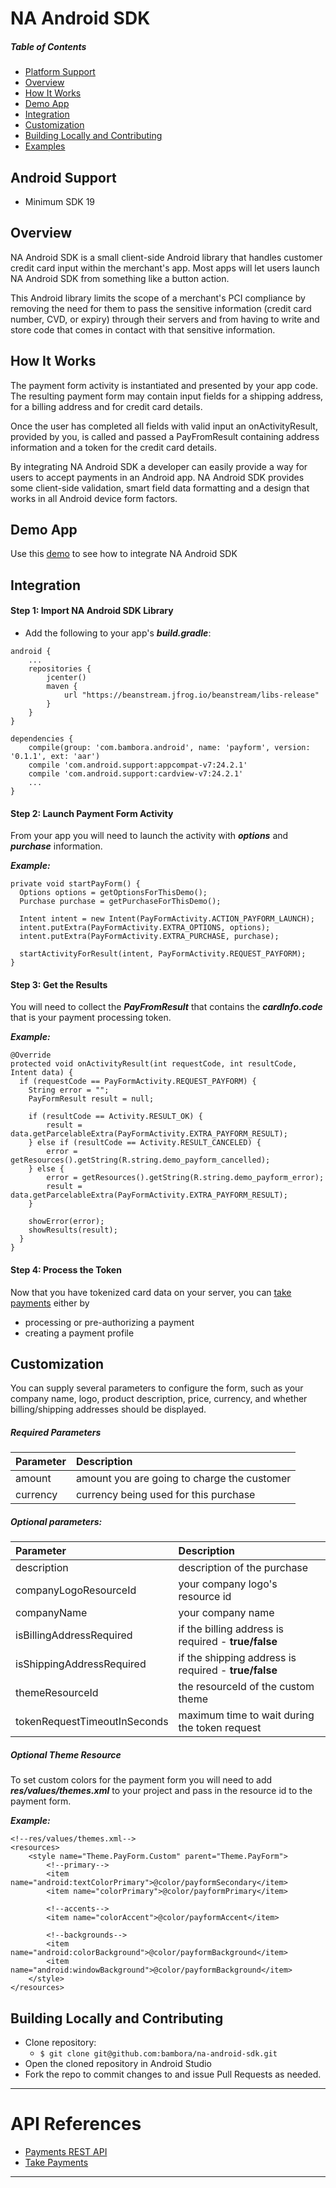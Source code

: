 # NA Android SDK

##### Table of Contents

* [Platform Support](#platform-support)
* [Overview](#overview)
* [How It Works](#functionality)
* [Demo App](#demo)
* [Integration](#integration)
* [Customization](#customization)
* [Building Locally and Contributing](#contributing)
* [Examples](#examples)

<a name="platform-support"/>

## Android Support
 * Minimum SDK 19

<a name="overview"/>

## Overview

NA Android SDK is a small client-side Android library that handles customer credit card input within the merchant's app. Most apps will let users launch NA Android SDK from something like a button action.

This Android library limits the scope of a merchant's PCI compliance by removing the need for them to pass the sensitive information (credit card number, CVD, or expiry) through their servers and from having to write and store code that comes in contact with that sensitive information.

<a name="functionality"/>

## How It Works
The payment form activity is instantiated and presented by your app code. The resulting payment form may contain input fields for a shipping address, for a billing address and for credit card details.

Once the user has completed all fields with valid input an onActivityResult, provided by you, is called and passed a PayFromResult containing address information and a token for the credit card details.

By integrating NA Android SDK a developer can easily provide a way for users to accept payments in an Android app. NA Android SDK provides some client-side validation, smart field data formatting and a design that works in all Android device form factors.

<a name="demo"/>

## Demo App
Use this [demo](https://github.com/bambora/na-android-sdk-demo) to see how to integrate NA Android SDK

<a name="integration"/>

## Integration

#### Step 1: Import NA Android SDK Library
* Add the following to your app's ***build.gradle***:
```
android {
    ...
    repositories {
        jcenter()
        maven {
            url "https://beanstream.jfrog.io/beanstream/libs-release"
        }
    }
}

dependencies {
    compile(group: 'com.bambora.android', name: 'payform', version: '0.1.1', ext: 'aar')
    compile 'com.android.support:appcompat-v7:24.2.1'
    compile 'com.android.support:cardview-v7:24.2.1'
    ...
}
```

#### Step 2: Launch Payment Form Activity
From your app you will need to launch the activity with ***options*** and ***purchase*** information.

***Example:***
```
private void startPayForm() {
  Options options = getOptionsForThisDemo();
  Purchase purchase = getPurchaseForThisDemo();

  Intent intent = new Intent(PayFormActivity.ACTION_PAYFORM_LAUNCH);
  intent.putExtra(PayFormActivity.EXTRA_OPTIONS, options);
  intent.putExtra(PayFormActivity.EXTRA_PURCHASE, purchase);

  startActivityForResult(intent, PayFormActivity.REQUEST_PAYFORM);
}
```
#### Step 3: Get the Results
You will need to collect the ***PayFromResult*** that contains the ***cardInfo.code*** that is your payment processing token.

***Example:***
```
@Override
protected void onActivityResult(int requestCode, int resultCode, Intent data) {
  if (requestCode == PayFormActivity.REQUEST_PAYFORM) {
    String error = "";
    PayFormResult result = null;

    if (resultCode == Activity.RESULT_OK) {
    	result = data.getParcelableExtra(PayFormActivity.EXTRA_PAYFORM_RESULT);
    } else if (resultCode == Activity.RESULT_CANCELED) {
    	error = getResources().getString(R.string.demo_payform_cancelled);
    } else {
    	error = getResources().getString(R.string.demo_payform_error);
    	result = data.getParcelableExtra(PayFormActivity.EXTRA_PAYFORM_RESULT);
    }

    showError(error);
    showResults(result);
  }
}
```

#### Step 4: Process the Token
Now that you have tokenized card data on your server, you can [take payments](http://dev.na.bambora.com/docs/references/merchant_SDKs/take_payments) either by
* processing or pre-authorizing a payment
* creating a payment profile

<a name="customization"/>

## Customization
You can supply several parameters to configure the form, such as your company name, logo, product description, price, currency, and whether billing/shipping addresses should be displayed.

##### Required Parameters

|  Parameter | Description |
| :------------- | :------------- |
| amount  | amount you are going to charge the customer |
| currency  |  currency being used for this purchase  |

##### Optional parameters:

|  Parameter | Description |
| :------------- | :------------- |
| description  | description of the purchase  |
| companyLogoResourceId  | your company logo's resource id |
| companyName  | your company name |
| isBillingAddressRequired  | if the billing address is required - **true/false** |
| isShippingAddressRequired  | if the shipping address is required - **true/false** |
| themeResourceId  | the resourceId of the custom theme |
| tokenRequestTimeoutInSeconds  | maximum time to wait during the token request |

##### Optional Theme Resource
To set custom colors for the payment form you will need to add ***res/values/themes.xml*** to your project and pass in the resource id to the payment form.

***Example:***
```
<!--res/values/themes.xml-->
<resources>
    <style name="Theme.PayForm.Custom" parent="Theme.PayForm">
        <!--primary-->
        <item name="android:textColorPrimary">@color/payformSecondary</item>
        <item name="colorPrimary">@color/payformPrimary</item>

        <!--accents-->
        <item name="colorAccent">@color/payformAccent</item>

        <!--backgrounds-->
        <item name="android:colorBackground">@color/payformBackground</item>
        <item name="android:windowBackground">@color/payformBackground</item>
    </style>
</resources>
```

<a name="contributing"/>

## Building Locally and Contributing
* Clone repository:
  * `$ git clone git@github.com:bambora/na-android-sdk.git`
* Open the cloned repository in Android Studio
* Fork the repo to commit changes to and issue Pull Requests as needed.

---

# API References
* [Payments REST API](http://dev.na.bambora.com/docs/references/merchant_API/)
* [Take Payments](http://dev.na.bambora.com/docs/references/merchant_SDKs/take_payments)

---

